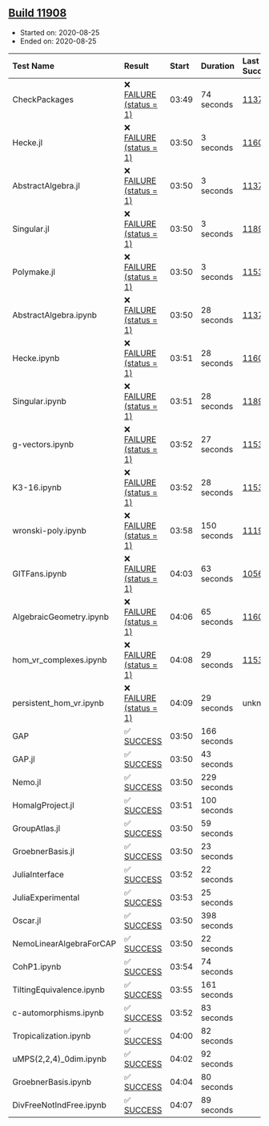 ## [Build 11908](https://oscarci.mathematik.uni-kl.de/job/oscar/11908/)

* Started on: 2020-08-25
* Ended on: 2020-08-25

| Test Name    | Result | Start | Duration | Last Success | First Failure |
|:-------------|:-------|:------|:---------|:-------------|:--------------|
| CheckPackages | ❌ [FAILURE (status = 1)](https://oscarci.mathematik.uni-kl.de/job/oscar/11908/artifact/logs/build-11908/CheckPackages.log) | 03:49 | 74 seconds | [11376](https://oscarci.mathematik.uni-kl.de/job/oscar/11376/) | [11377](https://oscarci.mathematik.uni-kl.de/job/oscar/11377/) |
| Hecke.jl | ❌ [FAILURE (status = 1)](https://oscarci.mathematik.uni-kl.de/job/oscar/11908/artifact/logs/build-11908/Hecke.jl.log) | 03:50 | 3 seconds | [11602](https://oscarci.mathematik.uni-kl.de/job/oscar/11602/) | [11603](https://oscarci.mathematik.uni-kl.de/job/oscar/11603/) |
| AbstractAlgebra.jl | ❌ [FAILURE (status = 1)](https://oscarci.mathematik.uni-kl.de/job/oscar/11908/artifact/logs/build-11908/AbstractAlgebra.jl.log) | 03:50 | 3 seconds | [11376](https://oscarci.mathematik.uni-kl.de/job/oscar/11376/) | [11377](https://oscarci.mathematik.uni-kl.de/job/oscar/11377/) |
| Singular.jl | ❌ [FAILURE (status = 1)](https://oscarci.mathematik.uni-kl.de/job/oscar/11908/artifact/logs/build-11908/Singular.jl.log) | 03:50 | 3 seconds | [11893](https://oscarci.mathematik.uni-kl.de/job/oscar/11893/) | [11894](https://oscarci.mathematik.uni-kl.de/job/oscar/11894/) |
| Polymake.jl | ❌ [FAILURE (status = 1)](https://oscarci.mathematik.uni-kl.de/job/oscar/11908/artifact/logs/build-11908/Polymake.jl.log) | 03:50 | 3 seconds | [11532](https://oscarci.mathematik.uni-kl.de/job/oscar/11532/) | [11533](https://oscarci.mathematik.uni-kl.de/job/oscar/11533/) |
| AbstractAlgebra.ipynb | ❌ [FAILURE (status = 1)](https://oscarci.mathematik.uni-kl.de/job/oscar/11908/artifact/logs/build-11908/AbstractAlgebra.ipynb.log) | 03:50 | 28 seconds | [11376](https://oscarci.mathematik.uni-kl.de/job/oscar/11376/) | [11377](https://oscarci.mathematik.uni-kl.de/job/oscar/11377/) |
| Hecke.ipynb | ❌ [FAILURE (status = 1)](https://oscarci.mathematik.uni-kl.de/job/oscar/11908/artifact/logs/build-11908/Hecke.ipynb.log) | 03:51 | 28 seconds | [11602](https://oscarci.mathematik.uni-kl.de/job/oscar/11602/) | [11603](https://oscarci.mathematik.uni-kl.de/job/oscar/11603/) |
| Singular.ipynb | ❌ [FAILURE (status = 1)](https://oscarci.mathematik.uni-kl.de/job/oscar/11908/artifact/logs/build-11908/Singular.ipynb.log) | 03:51 | 28 seconds | [11893](https://oscarci.mathematik.uni-kl.de/job/oscar/11893/) | [11894](https://oscarci.mathematik.uni-kl.de/job/oscar/11894/) |
| g-vectors.ipynb | ❌ [FAILURE (status = 1)](https://oscarci.mathematik.uni-kl.de/job/oscar/11908/artifact/logs/build-11908/g-vectors.ipynb.log) | 03:52 | 27 seconds | [11532](https://oscarci.mathematik.uni-kl.de/job/oscar/11532/) | [11533](https://oscarci.mathematik.uni-kl.de/job/oscar/11533/) |
| K3-16.ipynb | ❌ [FAILURE (status = 1)](https://oscarci.mathematik.uni-kl.de/job/oscar/11908/artifact/logs/build-11908/K3-16.ipynb.log) | 03:52 | 28 seconds | [11532](https://oscarci.mathematik.uni-kl.de/job/oscar/11532/) | [11533](https://oscarci.mathematik.uni-kl.de/job/oscar/11533/) |
| wronski-poly.ipynb | ❌ [FAILURE (status = 1)](https://oscarci.mathematik.uni-kl.de/job/oscar/11908/artifact/logs/build-11908/wronski-poly.ipynb.log) | 03:58 | 150 seconds | [11192](https://oscarci.mathematik.uni-kl.de/job/oscar/11192/) | [11193](https://oscarci.mathematik.uni-kl.de/job/oscar/11193/) |
| GITFans.ipynb | ❌ [FAILURE (status = 1)](https://oscarci.mathematik.uni-kl.de/job/oscar/11908/artifact/logs/build-11908/GITFans.ipynb.log) | 04:03 | 63 seconds | [10566](https://oscarci.mathematik.uni-kl.de/job/oscar/10566/) | [10567](https://oscarci.mathematik.uni-kl.de/job/oscar/10567/) |
| AlgebraicGeometry.ipynb | ❌ [FAILURE (status = 1)](https://oscarci.mathematik.uni-kl.de/job/oscar/11908/artifact/logs/build-11908/AlgebraicGeometry.ipynb.log) | 04:06 | 65 seconds | [11602](https://oscarci.mathematik.uni-kl.de/job/oscar/11602/) | [11603](https://oscarci.mathematik.uni-kl.de/job/oscar/11603/) |
| hom_vr_complexes.ipynb | ❌ [FAILURE (status = 1)](https://oscarci.mathematik.uni-kl.de/job/oscar/11908/artifact/logs/build-11908/hom_vr_complexes.ipynb.log) | 04:08 | 29 seconds | [11532](https://oscarci.mathematik.uni-kl.de/job/oscar/11532/) | [11533](https://oscarci.mathematik.uni-kl.de/job/oscar/11533/) |
| persistent_hom_vr.ipynb | ❌ [FAILURE (status = 1)](https://oscarci.mathematik.uni-kl.de/job/oscar/11908/artifact/logs/build-11908/persistent_hom_vr.ipynb.log) | 04:09 | 29 seconds | unknown | unknown |
| GAP | ✅ [SUCCESS](https://oscarci.mathematik.uni-kl.de/job/oscar/11908/artifact/logs/build-11908/GAP.log) | 03:50 | 166 seconds |  |  |
| GAP.jl | ✅ [SUCCESS](https://oscarci.mathematik.uni-kl.de/job/oscar/11908/artifact/logs/build-11908/GAP.jl.log) | 03:50 | 43 seconds |  |  |
| Nemo.jl | ✅ [SUCCESS](https://oscarci.mathematik.uni-kl.de/job/oscar/11908/artifact/logs/build-11908/Nemo.jl.log) | 03:50 | 229 seconds |  |  |
| HomalgProject.jl | ✅ [SUCCESS](https://oscarci.mathematik.uni-kl.de/job/oscar/11908/artifact/logs/build-11908/HomalgProject.jl.log) | 03:51 | 100 seconds |  |  |
| GroupAtlas.jl | ✅ [SUCCESS](https://oscarci.mathematik.uni-kl.de/job/oscar/11908/artifact/logs/build-11908/GroupAtlas.jl.log) | 03:50 | 59 seconds |  |  |
| GroebnerBasis.jl | ✅ [SUCCESS](https://oscarci.mathematik.uni-kl.de/job/oscar/11908/artifact/logs/build-11908/GroebnerBasis.jl.log) | 03:50 | 23 seconds |  |  |
| JuliaInterface | ✅ [SUCCESS](https://oscarci.mathematik.uni-kl.de/job/oscar/11908/artifact/logs/build-11908/JuliaInterface.log) | 03:52 | 22 seconds |  |  |
| JuliaExperimental | ✅ [SUCCESS](https://oscarci.mathematik.uni-kl.de/job/oscar/11908/artifact/logs/build-11908/JuliaExperimental.log) | 03:53 | 25 seconds |  |  |
| Oscar.jl | ✅ [SUCCESS](https://oscarci.mathematik.uni-kl.de/job/oscar/11908/artifact/logs/build-11908/Oscar.jl.log) | 03:50 | 398 seconds |  |  |
| NemoLinearAlgebraForCAP | ✅ [SUCCESS](https://oscarci.mathematik.uni-kl.de/job/oscar/11908/artifact/logs/build-11908/NemoLinearAlgebraForCAP.log) | 03:50 | 22 seconds |  |  |
| CohP1.ipynb | ✅ [SUCCESS](https://oscarci.mathematik.uni-kl.de/job/oscar/11908/artifact/logs/build-11908/CohP1.ipynb.log) | 03:54 | 74 seconds |  |  |
| TiltingEquivalence.ipynb | ✅ [SUCCESS](https://oscarci.mathematik.uni-kl.de/job/oscar/11908/artifact/logs/build-11908/TiltingEquivalence.ipynb.log) | 03:55 | 161 seconds |  |  |
| c-automorphisms.ipynb | ✅ [SUCCESS](https://oscarci.mathematik.uni-kl.de/job/oscar/11908/artifact/logs/build-11908/c-automorphisms.ipynb.log) | 03:52 | 83 seconds |  |  |
| Tropicalization.ipynb | ✅ [SUCCESS](https://oscarci.mathematik.uni-kl.de/job/oscar/11908/artifact/logs/build-11908/Tropicalization.ipynb.log) | 04:00 | 82 seconds |  |  |
| uMPS(2,2,4)_0dim.ipynb | ✅ [SUCCESS](https://oscarci.mathematik.uni-kl.de/job/oscar/11908/artifact/logs/build-11908/uMPS-2-2-4-_0dim.ipynb.log) | 04:02 | 92 seconds |  |  |
| GroebnerBasis.ipynb | ✅ [SUCCESS](https://oscarci.mathematik.uni-kl.de/job/oscar/11908/artifact/logs/build-11908/GroebnerBasis.ipynb.log) | 04:04 | 80 seconds |  |  |
| DivFreeNotIndFree.ipynb | ✅ [SUCCESS](https://oscarci.mathematik.uni-kl.de/job/oscar/11908/artifact/logs/build-11908/DivFreeNotIndFree.ipynb.log) | 04:07 | 89 seconds |  |  |
